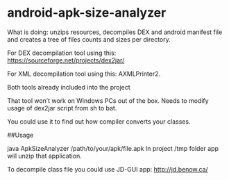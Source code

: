 # android-apk-size-analyzer
What is doing: unzips resources, decompiles DEX and android manifest file and creates a tree of files counts and sizes per directory.

For DEX decompilation tool using this: https://sourceforge.net/projects/dex2jar/

For XML decompilation tool using this: AXMLPrinter2.

Both tools already included into the project

That tool won’t work on Windows PCs out of the box. 
Needs to modify usage of dex2jar script from sh to bat.

You could use it to find out how compiler converts your classes.

##Usage 

java ApkSizeAnalyzer /path/to/your/apk/file.apk
In project /tmp folder app will unzip that application.

To decompile class file you could use JD-GUI app: http://jd.benow.ca/
